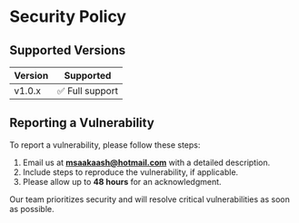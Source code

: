 # Security Policy

## Supported Versions

| Version | Supported           |
|---------|---------------------|
| v1.0.x  | ✅ Full support     |


## Reporting a Vulnerability

To report a vulnerability, please follow these steps:

1. Email us at **msaakaash@hotmail.com** with a detailed description.
2. Include steps to reproduce the vulnerability, if applicable.
3. Please allow up to **48 hours** for an acknowledgment.

Our team prioritizes security and will resolve critical vulnerabilities as soon as possible.